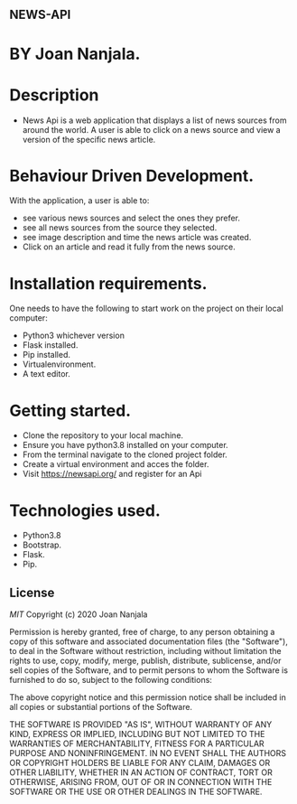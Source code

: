 ## NEWS-API

# BY Joan Nanjala.

# Description
* News Api is a web application that displays a list of news sources from around the world.
A user is able to click on a news source and view a version of the specific news article.

# Behaviour Driven Development.
With the application, a user is able to:
* see various news sources and select the ones they prefer.
* see all news sources from the source they selected.
* see image description and time the news article was created.
* Click on an article and read it fully from the news source.

# Installation requirements.
One needs to have the following to start work on the project on their local computer:
* Python3 whichever version
* Flask installed.
* Pip installed.
* Virtualenvironment.
* A text editor.

# Getting started.
* Clone the repository to your local machine.
* Ensure you have python3.8 installed on your computer.
* From the terminal navigate to the cloned project folder.
* Create a virtual environment and acces the folder.
* Visit https://newsapi.org/ and register for an Api

# Technologies used.
* Python3.8
* Bootstrap.
* Flask.
* Pip.

## License
*MIT* Copyright (c) 2020 Joan Nanjala

Permission is hereby granted, free of charge, to any person obtaining a copy
of this software and associated documentation files (the "Software"), to deal
in the Software without restriction, including without limitation the rights
to use, copy, modify, merge, publish, distribute, sublicense, and/or sell
copies of the Software, and to permit persons to whom the Software is
furnished to do so, subject to the following conditions:

The above copyright notice and this permission notice shall be included in all
copies or substantial portions of the Software.

THE SOFTWARE IS PROVIDED "AS IS", WITHOUT WARRANTY OF ANY KIND, EXPRESS OR
IMPLIED, INCLUDING BUT NOT LIMITED TO THE WARRANTIES OF MERCHANTABILITY,
FITNESS FOR A PARTICULAR PURPOSE AND NONINFRINGEMENT. IN NO EVENT SHALL THE
AUTHORS OR COPYRIGHT HOLDERS BE LIABLE FOR ANY CLAIM, DAMAGES OR OTHER
LIABILITY, WHETHER IN AN ACTION OF CONTRACT, TORT OR OTHERWISE, ARISING FROM,
OUT OF OR IN CONNECTION WITH THE SOFTWARE OR THE USE OR OTHER DEALINGS IN THE
SOFTWARE.